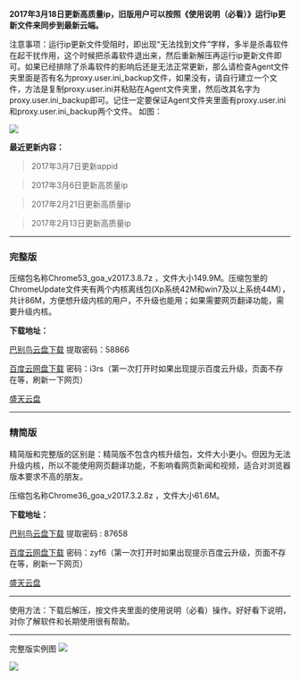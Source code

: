 **2017年3月18日更新高质量ip，旧版用户可以按照《使用说明（必看）》运行ip更新文件来同步到最新云端。**

注意事项：运行ip更新文件受阻时，即出现“无法找到文件”字样，多半是杀毒软件在起干扰作用，这个时候把杀毒软件退出来，然后重新解压再运行ip更新文件即可。如果已经排除了杀毒软件的影响后还是无法正常更新，那么请检查Agent文件夹里面是否有名为proxy.user.ini_backup文件，如果没有，请自行建立一个文件，方法是复制proxy.user.ini并粘贴在Agent文件夹里，然后改其名字为proxy.user.ini_backup即可。记住一定要保证Agent文件夹里面有proxy.user.ini和proxy.user.ini_backup两个文件。
如图：

![](https://raw.githubusercontent.com/Alvin9999/pac2/master/ip.PNG)


**最近更新内容：**

> 2017年3月7日更新appid

> 2017年3月6日更新高质量ip

> 2017年2月21日更新高质量ip

> 2017年2月13日更新高质量ip

***

### 完整版

压缩包名称Chrome53_goa_v2017.3.8.7z ，文件大小149.9M。压缩包里的ChromeUpdate文件夹有两个内核离线包(Xp系统42M和win7及以上系统44M），共计86M，方便想升级内核的用户，不升级也能用；如果需要网页翻译功能，需要升级内核。

**下载地址：**

[巴别鸟云盘下载](http://www.babel.cc/share.do?s=2317613506601333) 提取密码：58866

[百度云网盘下载](http://pan.baidu.com/s/1c2OkyPy) 密码：i3rs（第一次打开时如果出现提示百度云升级，页面不存在等，刷新一下网页）

[盛天云盘](http://pan.stnts.com/s/2KkspKe)

***

### 精简版

精简版和完整版的区别是：精简版不包含内核升级包，文件大小更小。但因为无法升级内核，所以不能使用网页翻译功能，不影响看网页新闻和视频，适合对浏览器版本要求不高的朋友。

压缩包名称Chrome36_goa_v2017.3.2.8z ，文件大小61.6M。

**下载地址：**

[巴别鸟云盘下载](http://www.babel.cc/share.do?s=6635405430274205) 提取密码 : 87658

[百度云网盘下载](http://pan.baidu.com/s/1o8txVnk) 密码：zyf6（第一次打开时如果出现提示百度云升级，页面不存在等，刷新一下网页）

[盛天云盘](http://pan.stnts.com/s/g2X0bbu)


***

使用方法：下载后解压，按文件夹里面的使用说明（必看）操作。好好看下说明，对你了解软件和长期使用很有帮助。

***
完整版实例图
![](https://raw.githubusercontent.com/Alvin9999/pac2/master/goagent综合版使用1.png)

![](https://raw.githubusercontent.com/Alvin9999/pac2/master/GOA1.png)